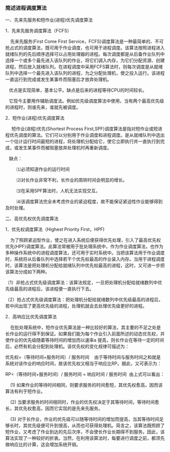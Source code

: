 ### 简述进程调度算法


一、先来先服务和短作业(进程)优先调度算法

1．先来先服务调度算法（FCFS）

    先来先服务(First Come First Service，FCFS)调度算法是一种最简单的、不可抢占式的调度算法，既可用于作业调度，也可用于进程调度。该算法按照进程进入就绪队列的先后顺序选择可以占用处理器的进程。每次调度都是从后备作业队列中选择一个或多个最先进入该队列的作业，将它们调入内存，为它们分配资源、创建进程，然后放入就绪队列。在进程调度中采用FCFS算法时，则每次调度是从就绪队列中选择一个最先进入该队列的进程，为之分配处理机，使之投入运行。该进程一直运行到完成或发生某事件而阻塞后才放弃处理机。

   优点是实现简单，基本公平。缺点是后来的进程等待CPU的时间较长。

   它现今主要用作辅助调度法。例如优先级调度算法中使用，当有两个最高优先级的进程时，则谁先来，谁就先被调度。

2．短作业(进程)优先调度算法

     短作业(进程)优先(Shortest Process First,SPF)调度算法是指对短作业或短进程优先调度的算法。它们可以分别用于作业调度和进程调度。是从就绪队列中选出一个估计运行时间最短的进程，将处理机分配给它，使它立即执行并一直执行到完成，或发生某事件而被阻塞放弃处理机时再重新调度。

   缺点：

         ⑴必须知道作业的运行时间

         ⑵对长作业非常不利，长作业的周转时间会明显的增长。

         ⑶在采用SPF算法时，人机无法实现交互。

         ⑷该调度算法完全未考虑作业的紧迫程度，故不能保证紧迫性作业能够得到及时处理。

二、高优先权优先调度算法

1．优先权调度算法（Highest Priority First，HPF)

    为了照顾紧迫型作业，使之在进入系统后便获得优先处理，引入了最高优先权优先(HPF)调度算法。此算法常被用于批处理系统中，作为作业调度算法，也作为多种操作系统中的进程调度算法，还可用于实时系统中。当把该算法用于作业调度时，系统将从后备队列中选择若干个优先权最高的作业装入内存。当用于进程调度时，该算法是把处理机分配给就绪队列中优先权最高的进程，这时，又可进一步把该算法分成如下两种。

（1）非抢占式优先级调度算法：该算法规定，一旦把处理机分配给就绪数列中优先级最高的进程后，该进程便一直执行下去。

（2）抢占式优先级调度算法：把处理机分配给就绪数列中优先级最高的进程后，若中间出现了更高优先级的进程，处理机就会去处理优先级更好的进程。

2．高响应比优先调度算法

    在批处理系统中，短作业优先算法是一种比较好的算法，其主要的不足之处是长作业的运行得不到保证。如果我们能为每个作业引入前面所述的动态优先权，并使作业的优先级随着等待时间的增加而以速率a 提高，则长作业在等待一定的时间后，必然有机会分配到处理机。该优先权的变化规律可描述为：


优先权=（等待时间+服务时间）/ 服务时间
   由于等待时间与服务时间之和就是系统对该作业的响应时间，故该优先权又相当于响应比RP。据此，又可表示为：

RP=（等待时间+服务时间）/ 服务时间 = 响应时间 / 服务时间
 由上式可以看出：

    (1) 如果作业的等待时间相同，则要求服务的时间愈短，其优先权愈高，因而该算法有利于短作业。

    (2) 当要求服务的时间相同时，作业的优先权决定于其等待时间，等待时间愈长，其优先权愈高，因而它实现的是先来先服务。

    (3) 对于长作业，作业的优先级可以随等待时间的增加而提高，当其等待时间足够长时，其优先级便可升到很高，从而也可获得处理机。简言之，该算法既照顾了短作业，又考虑了作业到达的先后次序，不会使长作业长期得不到服务。因此，该算法实现了一种较好的折衷。当然，在利用该算法时，每要进行调度之前，都须先做响应比的计算，这会增加系统开销。
